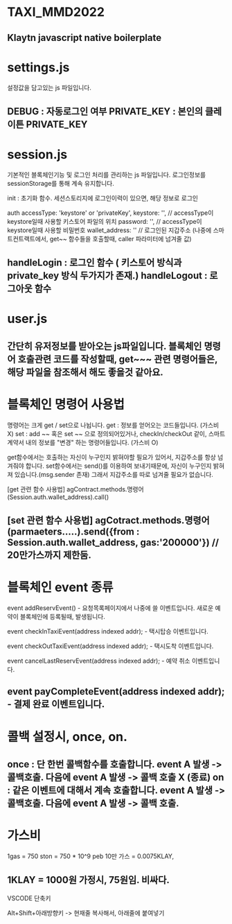 # TAXI_MMD2022
Klaytn javascript native boilerplate
-------------------------------------------------------------------
# settings.js
설정값을 담고있는 js 파일입니다.

DEBUG : 자동로그인 여부
PRIVATE_KEY : 본인의 클레이튼 PRIVATE_KEY
-------------------------------------------------------------------
# session.js
기본적인 블록체인기능 및 로그인 처리를 관리하는 js 파일입니다.
로그인정보를 sessionStorage를 통해 계속 유지합니다.

init : 초기화 함수. 세션스토리지에 로그인이력이 있으면, 해당 정보로 로그인

auth 
    accessType: 'keystore' or 'privateKey',
    keystore: '', // accessType이 keystore일때 사용할 키스토어 파일의 위치
    password: '', // accessType이 keystore일때 사용할 비밀번호
    wallet_address: '' // 로그인된 지갑주소 (나중에 스마트컨트랙트에서, get~~ 함수들을 호출할때, caller 파라미터에 넘겨줄 값)

handleLogin : 로그인 함수 ( 키스토어 방식과 private_key 방식 두가지가 존재.)
handleLogout : 로그아웃 함수
---------------------------------------------------------------------
# user.js
간단히 유저정보를 받아오는 js파일입니다.
블록체인 명령어 호출관련 코드를 작성할때, get~~~ 관련 명령어들은, 해당 파일을 참조해서 해도 좋을것 같아요.
-------------------------------------------------------------------------------------------------
# 블록체인 명령어 사용법

명령어는 크게 get / set으로 나뉩니다.
get : 정보를 얻어오는 코드들입니다. (가스비 X)
set : add ~~ 혹은 set ~~ 으로 정의되어있거나, checkIn/checkOut 같이, 스마트계약서 내의 정보를 "변경" 하는 명령어들입니다. (가스비 O)

get함수에서는 호출하는 자신이 누구인지 밝혀야할 필요가 있어서, 지갑주소를 항상 넘겨줘야 합니다.
set함수에서는 send()를 이용하여 보내기때문에, 자신이 누구인지 밝혀져 있습니다.(msg.sender 존재) 그래서 지갑주소를 따로 넘겨줄 필요가 없습니다.

[get 관련 함수 사용법]
agContract.methods.명령어(Session.auth.wallet_address).call()

[set 관련 함수 사용법]
agCotract.methods.명령어(parmaeters.....).send({from : Session.auth.wallet_address, gas:'200000'})  // 20만가스까지 제한둠.
--------------------------------------------------------------------------------------------------
# 블록체인 event 종류
event addReservEvent()
    - 요청목록페이지에서 나중에 쓸 이벤트입니다. 새로운 예약이 블록체인에 등록될때, 발생됩니다.

event checkInTaxiEvent(address indexed addr);
    - 택시탑승 이벤트입니다.

event checkOutTaxiEvent(address indexed addr);
    - 택시도착 이벤트입니다.

event cancelLastReservEvent(address indexed addr);
    - 예약 취소 이벤트입니다.

event payCompleteEvent(address indexed addr);
    - 결제 완료 이벤트입니다.
--------------------------------------------------------------------------------------------------
# 콜백 설정시, once, on.

once : 단 한번 콜백함수를 호출합니다. event A 발생 -> 콜백호출.   다음에 event A 발생 -> 콜백 호출 X (종료)
on : 같은 이벤트에 대해서 계속 호출합니다. event A 발생 -> 콜백호출.   다음에 event A 발생 -> 콜백 호출.
--------------------------------------------------------------------------------------
# 가스비
1gas = 750 ston = 750 * 10^9 peb
10만 가스 = 0.0075KLAY,

1KLAY = 1000원 가정시, 75원임. 비싸다.
--------------------------------------------------------------------
VSCODE 단축키

Alt+Shift+아래방향키 -> 현재줄 복사해서, 아래줄에 붙여넣기
